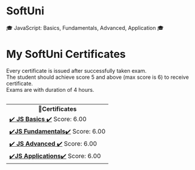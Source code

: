 # SoftUni
🎓 JavaScript: Basics, Fundamentals, Advanced, Application 🎓

# My SoftUni Certificates
Every certificate is issued after successfully taken exam.<br />
The student should achieve score 5 and above (max score is 6) to receive certificate.<br />
Exams are with duration of 4 hours.<br />

<table align="left">
  <tr align="center">
     <td>📜<strong>Certificates</strong></td>
  </tr>
  <tr align="left">
    <td><a href="https://softuni.bg/certificates/details/100066/cc1e7574">✔️<strong>   JS Basics</strong>   ✔️</a> Score: 6.00</td>
  </tr>
  <tr align="left">
    <td><a href="https://softuni.bg/certificates/details/111179/fe5733ad">✔️<strong>JS Fundamentals</strong>✔️</a> Score: 6.00</td>
  </tr>
  <tr align="left">
    <td><a href="https://softuni.bg/certificates/details/114725/e25238f7">✔️<strong>  JS Advanced</strong>  ✔️</a> Score: 6.00</td>
  </tr>
  <tr align="left">
    <td><a href="https://softuni.bg/certificates/details/120827/f87a8400">✔️<strong>JS Applications</strong>✔️</a> Score: 6.00</td>
  </tr>
 </table>
